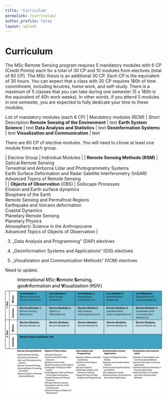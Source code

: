 ```yaml
---
title: 'Curriculum'
permalink: /curriculum/
author_profile: false
layout: splash
---
```


# Curriculum
The MSc Remote Sensing program requires 5 mandatory modules with 6 CP (Credit Points) each for a total of 30 CP and 10 modules from electives (total of 60 CP). The MSc thesis is an additional 30 CP. Each CP is the equivalent of 30 hours. You can expect that a class with 30 CP requires 180h of time commitment, including lecutres, home work, and self-study. There is a maximum of 5 classes that you can take during one semester (5 x 180h is the equivalent of 40h work weeks). In other words, if you attend 5 modules in one semester, you are expected to fully dedicate your time to these modules.

List of mandatory modules (each 6 CP)
| Mandatory modules (RCM) | Short Description
**Remote Sensing of the Environment** | text
**Earth System Science** | text
**Data Analysis and Statistics** | text
**Geoinformation Systems** | text
**Visualization and Communication** | text


There are 60 CP of elective modules. You will need to chose at least one module from each group.

| Elective Group | Individual Modules |
| **Remote Sensing Methods (RSM)** | Optical Remote Sensing </br> Terrestrial and Airborne Lidar and Photogrammetry Systems </br> Earth Surface Deformation and Radar Satellite Interferometry (InSAR) </br> Advanced Topics of Remote Sensing </br> |
| **Objects of Observation** (OBS) | Soilscape Processes </br> Erosion and Earth surface dynamics </br> Biosphere of the Earth </br> Remote Sensing and Permafrost Regions </br> Earthquake and Volcano deformation </br> Coastal Dynamics </br> Planetary Remote Sensing </br> Planetary Physics </br> Atmospheric Science in the Anthropocene </br> Advanced Topics of Objects of Observation  |


3. „Data Analysis and Programming“ (DAP) electives

4. „Geoinformation Systems and Applications“ (GIS) electives

5. „Visualization and Communication Methods“ (VCM) electives

Need to update.
<p align="center">
<img src="https://github.com/UP-RS-ESP/msc-rsiv/raw/gh-pages/assets/images/MSc_RSIV_concept_vs10.jpg" width="1025" />
</p>
